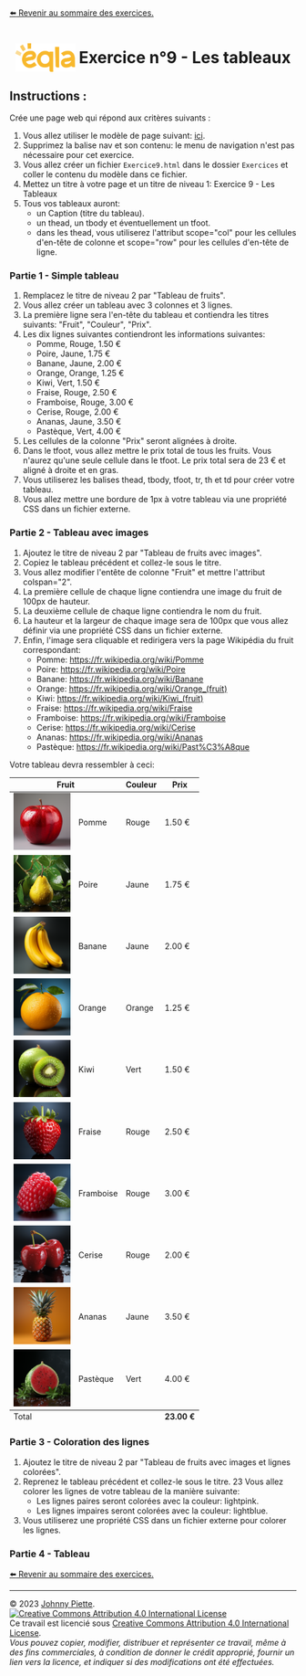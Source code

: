 
[:arrow_left: Revenir au sommaire des exercices.](/Exercices/README.md#exercices)
<h1 id="exercice9" style="display: flex; align-items: center; justify-content: center;">
    <img src="/Images/Eqla.png" style="height:50px" alt="Logo d'Eqla">
    &nbsp;Exercice n°9 - Les tableaux
</h1>

## Instructions :

Crée une page web qui répond aux critères suivants :

1. Vous allez utiliser le modèle de page suivant: [ici](https://raw.githubusercontent.com/ZamBoyle/Eqla_HTML/master/Exercices/template.html).
2. Supprimez la balise nav et son contenu: le menu de navigation n'est pas nécessaire pour cet exercice.
2. Vous allez créer un fichier `Exercice9.html` dans le dossier `Exercices` et coller le contenu du modèle dans ce fichier.
3. Mettez un titre à votre page et un titre de niveau 1: Exercice 9 - Les Tableaux
4. Tous vos tableaux auront:
    - un Caption (titre du tableau).
    - un thead, un tbody et éventuellement un tfoot.
    - dans les thead, vous utiliserez l'attribut scope="col" pour les cellules d'en-tête de colonne et scope="row" pour les cellules d'en-tête de ligne.

### Partie 1 - Simple tableau
1. Remplacez le titre de niveau 2 par "Tableau de fruits".
2. Vous allez créer un tableau avec 3 colonnes et 3 lignes.
3. La première ligne sera l'en-tête du tableau et contiendra les titres suivants: "Fruit", "Couleur", "Prix".
4. Les dix lignes suivantes contiendront les informations suivantes:
    * Pomme, Rouge, 1.50 €
    * Poire, Jaune, 1.75 €
    * Banane, Jaune, 2.00 €
    * Orange, Orange, 1.25 €
    * Kiwi, Vert, 1.50 €
    * Fraise, Rouge, 2.50 €
    * Framboise, Rouge, 3.00 €
    * Cerise, Rouge, 2.00 €
    * Ananas, Jaune, 3.50 €
    * Pastèque, Vert, 4.00 €
5. Les cellules de la colonne "Prix" seront alignées à droite.
6. Dans le tfoot, vous allez mettre le prix total de tous les fruits. Vous n'aurez qu'une seule cellule dans le tfoot. Le prix total sera de 23 € et aligné à droite et en gras.
7. Vous utiliserez les balises thead, tbody, tfoot, tr, th et td pour créer votre tableau.
8. Vous allez mettre une bordure de 1px à votre tableau via une propriété CSS dans un fichier externe.

### Partie 2 - Tableau avec images
1. Ajoutez le titre de niveau 2 par "Tableau de fruits avec images".
2. Copiez le tableau précédent et collez-le sous le titre.
3. Vous allez modifier l'entête de colonne "Fruit" et mettre l'attribut colspan="2".
4. La première cellule de chaque ligne contiendra une image du fruit de 100px de hauteur.
5. La deuxième cellule de chaque ligne contiendra le nom du fruit.
6. La hauteur et la largeur de chaque image sera de 100px que vous allez définir via une propriété CSS dans un fichier externe.
7. Enfin, l'image sera cliquable et redirigera vers la page Wikipédia du fruit correspondant:
    * Pomme: https://fr.wikipedia.org/wiki/Pomme
    * Poire: https://fr.wikipedia.org/wiki/Poire
    * Banane: https://fr.wikipedia.org/wiki/Banane
    * Orange: https://fr.wikipedia.org/wiki/Orange_(fruit)
    * Kiwi: https://fr.wikipedia.org/wiki/Kiwi_(fruit)
    * Fraise: https://fr.wikipedia.org/wiki/Fraise
    * Framboise: https://fr.wikipedia.org/wiki/Framboise
    * Cerise: https://fr.wikipedia.org/wiki/Cerise
    * Ananas: https://fr.wikipedia.org/wiki/Ananas
    * Pastèque: https://fr.wikipedia.org/wiki/Past%C3%A8que

Votre tableau devra ressembler à ceci:
<table>
    <thead>
        <tr>
            <th scope="col" colspan="2">Fruit</th>
            <th scope="col">Couleur</th>
            <th scope="col">Prix</th>
        </tr>
    </thead>
    <tbody>
        <tr>
            <td><img src="Images/pomme.png" alt="Pomme" style="height:100px;text-align: right;"></td>        
            <td>Pomme</td>
            <td>Rouge</td>
            <td>1.50 €</td>
        </tr>
        <tr>
            <td><img src="Images/poire.png" alt="Poire" style="height:100px"></td>          
            <td>Poire</td>
            <td>Jaune</td>
            <td>1.75 €</td>
        </tr>
        <tr>
            <td><img src="Images/banane.png" alt="Banane" style="height:100px"></td>        
            <td>Banane</td>
            <td>Jaune</td>
            <td>2.00 €</td>
        </tr>
        <tr>
            <td><img src="Images/orange.png" alt="Orange" style="height:100px"></td>        
            <td>Orange</td>
            <td>Orange</td>
            <td>1.25 €</td>
        </tr>
        <tr>
            <td><img src="Images/kiwi.png" alt="Kiwi" style="height:100px"></td>        
            <td>Kiwi</td>
            <td>Vert</td>
            <td>1.50 €</td>
        </tr>
        <tr>
            <td><img src="Images/fraise.png" alt="Fraise" style="height:100px"></td>        
            <td>Fraise</td>
            <td>Rouge</td>
            <td>2.50 €</td>
        </tr>
        <tr>
            <td><img src="Images/framboise.png" alt="Framboise" style="height:100px"></td>        
            <td>Framboise</td>
            <td>Rouge</td>
            <td>3.00 €</td>
        </tr>
        <tr>
            <td><img src="Images/cerise.png" alt="Cerise" style="height:100px"></td>        
            <td>Cerise</td>
            <td>Rouge</td>
            <td>2.00 €</td>
        </tr>
        <tr>
            <td><img src="Images/ananas.png" alt="Ananas" style="height:100px"></td>        
            <td>Ananas</td>
            <td>Jaune</td>
            <td>3.50 €</td>
        </tr>
        <tr>
            <td><img src="Images/melon.png" alt="Melon" style="height:100px"></td>        
            <td>Pastèque</td>
            <td>Vert</td>
            <td>4.00 €</td>
        </tr>
    </tbody>
    <tfoot>
        <tr>
            <td colspan="3">Total</td>
            <td style="text-align: right;font-weight:bold;">23.00 €</td>
        </tr>
    </tfoot>
</table>


### Partie 3 - Coloration des lignes
1. Ajoutez le titre de niveau 2 par "Tableau de fruits avec images et lignes colorées".
2. Reprenez le tableau précédent et collez-le sous le titre.
23 Vous allez colorer les lignes de votre tableau de la manière suivante:
    * Les lignes paires seront colorées avec la couleur: lightpink.
    * Les lignes impaires seront colorées avec la couleur: lightblue.
3. Vous utiliserez une propriété CSS dans un fichier externe pour colorer les lignes.

### Partie 4 - Tableau 




<!-- ## Correction
 Comparez le rendu de votre page avec la page web suivante: [Correction Exercie9](http://zamboyle.github.io/htmlpreview/?https://github.com/ZamBoyle/Eqla_HTML/blob/master/Exercices/Corrections/pages/Exercice9.html). -->

[:arrow_left: Revenir au sommaire des exercices.](/Exercices/README.md#exercices)

---
&copy; 2023 [Johnny Piette](https://github.com/ZamBoyle).  
[![Creative Commons Attribution 4.0 International License](https://i.creativecommons.org/l/by/4.0/88x31.png)](https://creativecommons.org/licenses/by/4.0/)  
Ce travail est licencié sous [Creative Commons Attribution 4.0 International License](https://creativecommons.org/licenses/by/4.0/).   
_Vous pouvez copier, modifier, distribuer et représenter ce travail, même à des fins commerciales, à condition de donner le crédit approprié, fournir un lien vers la licence, et indiquer si des modifications ont été effectuées._
